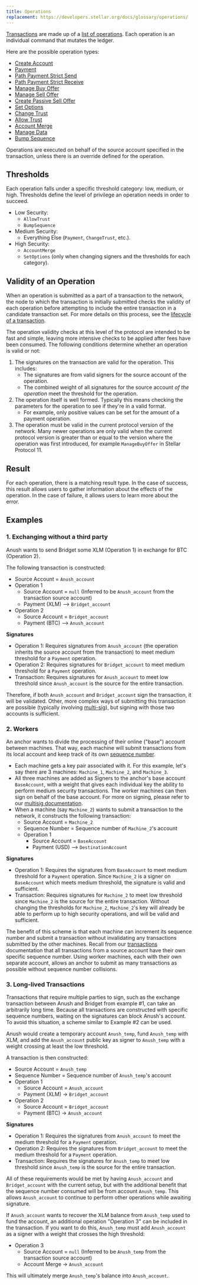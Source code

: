 ```yaml
---
title: Operations
replacement: https://developers.stellar.org/docs/glossary/operations/
---
```


[Transactions](./transactions.md) are made up of a [list of operations](./list-of-operations.md).
Each operation is an individual command that mutates the ledger.

Here are the possible operation types:
- [Create Account](./list-of-operations.md#create-account)
- [Payment](./list-of-operations.md#payment)
- [Path Payment Strict Send](./list-of-operations.md#path-payment-strict-send)
- [Path Payment Strict Receive](./list-of-operations.md#path-payment-strict-receive)
- [Manage Buy Offer](./list-of-operations.md#manage-buy-offer)
- [Manage Sell Offer](./list-of-operations.md#manage-sell-offer)
- [Create Passive Sell Offer](./list-of-operations.md#create-passive-sell-offer)
- [Set Options](./list-of-operations.md#set-options)
- [Change Trust](./list-of-operations.md#change-trust)
- [Allow Trust](./list-of-operations.md#allow-trust)
- [Account Merge](./list-of-operations.md#account-merge)
- [Manage Data](./list-of-operations.md#manage-data)
- [Bump Sequence](./list-of-operations.md#bump-sequence)

Operations are executed on behalf of the source account specified in the
transaction, unless there is an override defined for the operation.

## Thresholds

Each operation falls under a specific threshold category: low, medium, or high.
Thresholds define the level of privilege an operation needs in order to succeed.

* Low Security:
  * `AllowTrust`
  * `BumpSequence`
* Medium Security:
  * Everything Else (`Payment`, `ChangeTrust`, etc.).
* High Security:
  * `AccountMerge`
  * `SetOptions` (only when changing signers and the thresholds for each category).


## Validity of an Operation

When an operation is submitted as a part of a transaction to the network, the node to which the
transaction is initially submitted checks the validity of each operation before attempting to
include the entire transaction in a candidate transaction set. For more details on this process,
see the [lifecycle of a transaction][tx-lifecycle].

The operation validity checks at this level of the protocol are intended to be fast and simple,
leaving more intensive checks to be applied after fees have been consumed. The following conditions
determine whether an operation is valid or not:

1. The signatures on the transaction are valid for the operation. This includes:
   * The signatures are from valid signers for the source account of the operation.
   * The combined weight of all signatures for the source account _of the operation_ meet the
     threshold for the operation.
2. The operation itself is well formed. Typically this means checking the parameters for the
   operation to see if they're in a valid format.
   * For example, only positive values can be set for the amount of a payment operation.
3. The operation must be valid in the current protocol version of the network. Many newer
   operations are only valid when the current protocol version is greater than or equal to the
   version where the operation was first introduced, for example `ManageBuyOffer` in Stellar
   Protocol 11.

## Result

For each operation, there is a matching result type. In the case of success, this result allows
users to gather information about the effects of the operation. In the case of failure, it allows
users to learn more about the error.

## Examples
### 1. Exchanging without a third party

Anush wants to send Bridget some XLM (Operation 1) in exchange for BTC (Operation 2).

The following transaction is constructed:
* Source Account = `Anush_account`
* Operation 1
  * Source Account = `null` (Inferred to be `Anush_account` from the transaction source account)
  * Payment (XLM) --> `Bridget_account`
* Operation 2
  * Source Account = `Bridget_account`
  * Payment (BTC) --> `Anush_account`

**Signatures**
* Operation 1: Requires signatures from `Anush_account` (the operation inherits
  the source account from the transaction) to meet medium threshold for a `Payment` operation.
* Operation 2: Requires signatures for `Bridget_account` to meet medium threshold for a `Payment`
  operation.
* Transaction: Requires signatures for `Anush_account` to meet low threshold since `Anush_account`
  is the source for the entire transaction.

Therefore, if both `Anush_account` and `Bridget_account` sign the transaction, it will be
validated. Other, more complex ways of submitting this transaction are possible (typically
involving [multi-sig](./multi-sig.md)), but signing with those two accounts is sufficient.

### 2. Workers

An anchor wants to divide the processing of their online ("base") account between machines. That
way, each machine will submit transactions from its local account and keep track of its own
[sequence number](./transactions.md#sequence-number).

* Each machine gets a key pair associated with it. For this example, let's say there are 3
  machines: `Machine_1`, `Machine_2`, and `Machine_3`.
* All three machines are added as Signers to the anchor's base account `BaseAccount`, with
  a weight that gives each individual key the ability to perform medium security transactions. The
  worker machines can then sign on behalf of the base account. For more on signing, please refer
  to our [multisig documentation](multi-sig.md).
* When a machine (say `Machine_2`) wants to submit a transaction to the network, it constructs the
  following transaction:
  * Source Account = `Machine_2`
  * Sequence Number = Sequence number of `Machine_2`'s account
  * Operation 1
    * Source Account = `BaseAccount`
    * Payment (USD) --> `DestinationAccount`

**Signatures**
* Operation 1: Requires the signatures from `BaseAccount` to meet medium threshold for a `Payment`
  operation. Since `Machine_2` is a signer on `BaseAccount` which meets medium threshold, the
  signature is valid and sufficient.
* Transaction: Requires signatures for `Machine_2` to meet low threshold since `Machine_2` is the
  source for the entire transaction. Without changing the thresholds for `Machine_2`,
  `Machine_2`'s key will already be able to perform up to high security operations, and will be
  valid and sufficient.

The benefit of this scheme is that each machine can increment its sequence number and submit a
transaction without invalidating any transactions submitted by the other machines. Recall from our
[transactions](transactions.md) documentation that all transactions from a source account have
their own specific sequence number. Using worker machines, each with their own separate account,
allows an anchor to submit as many transactions as possible without sequence number collisions.

### 3. Long-lived Transactions

Transactions that require multiple parties to sign, such as the exchange transaction between Anush
and Bridget from example #1, can take an arbitrarily long time. Because all transactions are
constructed with specific sequence numbers, waiting on the signatures can block Anush's account. To
avoid this situation, a scheme similar to Example #2 can be used.

Anush would create a temporary account `Anush_temp`, fund `Anush_temp` with XLM, and add the
`Anush_account` public key as signer to `Anush_temp` with a weight crossing at least the low
threshold.

A transaction is then constructed:
* Source Account = `Anush_temp`
* Sequence Number = Sequence number of `Anush_temp`'s account
* Operation 1
  * Source Account = `Anush_account`
  * Payment (XLM) -> `Bridget_account`
* Operation 2
  * Source Account = `Bridget_account`
  * Payment (BTC) -> `Anush_account`

**Signatures**
* Operation 1: Requires the signatures from `Anush_account` to meet the medium threshold for a
  `Payment` operation.
* Operation 2: Requires the signatures from `Bridget_account` to meet the medium threshold for a
  `Payment` operation.
* Transaction: Requires the signatures for `Anush_temp` to meet low threshold since `Anush_temp` is
  the source for the entire transaction.

All of these requirements would be met by having `Anush_account` and `Bridget_account` with the
current setup, but with the additional benefit that the sequence number consumed will be from
account `Anush_temp`. This allows `Anush_account` to continue to perform other operations while
awaiting signature.

If `Anush_account` wants to recover the XLM balance from `Anush_temp` used to fund the account, an
additional operation "Operation 3" can be included in the transaction. If you want to do this,
`Anush_temp` must add `Anush_account` as a signer with a weight that crosses the high threshold:
  * Operation 3
    * Source Account = `null` (Inferred to be `Anush_temp` from the transaction source account)
    * Account Merge -> `Anush_account`

This will ultimately merge `Anush_temp`'s balance into `Anush_account`.

[tx-lifecycle]: ./transactions.md#life-cycle
